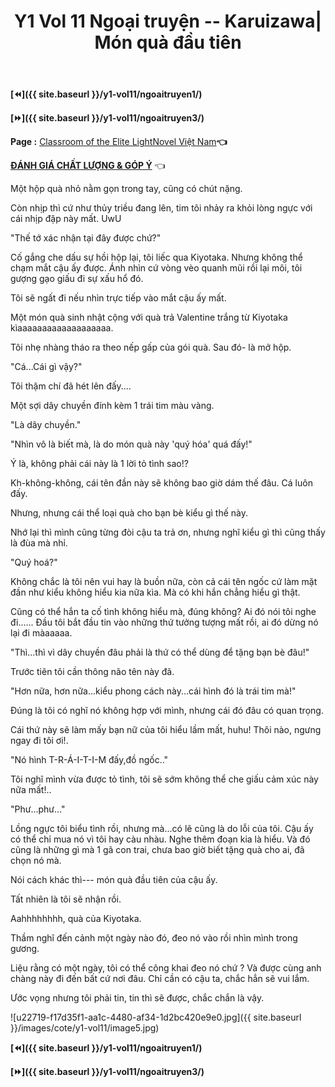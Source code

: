 ﻿---
layout: post
title: Y1 Vol 11 Ngoại truyện -- Karuizawa| Món quà đầu tiên
permalink: /y1-vol11/ngoaitruyen2/
---

**[⏪]({{ site.baseurl }}/y1-vol11/ngoaitruyen1/)**

**[⏩]({{ site.baseurl }}/y1-vol11/ngoaitruyen3/)**

**Page :** [Classroom of the Elite LightNovel Việt Nam](http://facebook.com/Classroom.of.the.Elite.VN)**👈**

[**ĐÁNH GIÁ CHẤT LƯỢNG & GÓP Ý**](https://bit.ly/danhgiagopy) 👈

Một hộp quà nhỏ nằm gọn trong tay, cũng có chút nặng.

Còn nhịp thì cứ như thủy triều đang lên, tim tôi nhảy ra khỏi lòng ngực với cái nhịp đập này mất. UwU

\"Thế tớ xác nhận tại đây được chứ?\"

Cố gắng che dấu sự hồi hộp lại, tôi liếc qua Kiyotaka. Nhưng không thể chạm mắt cậu ấy được. Ánh nhìn cứ vòng vèo quanh mũi rồi lại môi, tôi gượng gạo giấu đi sự xấu hổ đó.

Tôi sẽ ngất đi nếu nhìn trực tiếp vào mắt cậu ấy mất.

Một món quà sinh nhật cộng với quà trả Valentine trắng từ Kiyotaka kìaaaaaaaaaaaaaaaaaaa.

Tôi nhẹ nhàng tháo ra theo nếp gấp của gói quà. Sau đó- là mở hộp.

"Cá\...Cái gì vậy?"

Tôi thậm chí đã hét lên đấy\....

Một sợi dây chuyền đính kèm 1 trái tim màu vàng.

"Là dây chuyền."

"Nhìn vô là biết mà, là do món quà này \'quý hóa\' quá đấy!"

Ý là, không phải cái này là 1 lời tỏ tình sao!?

Kh-không-không, cái tên đần này sẽ không bao giờ dám thế đâu. Cá luôn đấy.

Nhưng, nhưng cái thể loại quà cho bạn bè kiểu gì thế này.

Nhớ lại thì mình cũng từng đòi cậu ta trả ơn, nhưng nghĩ kiểu gì thì cũng thấy là đùa mà nhỉ.

"Quý hoá?"

Không chắc là tôi nên vui hay là buồn nữa, còn cả cái tên ngốc cứ làm mặt đần như kiểu không hiểu kia nữa kìa. Mà có khi hắn chẳng hiểu gì thật.

Cũng có thể hắn ta cố tình không hiểu mà, đúng không? Ai đó nói tôi nghe đi\...\... Đầu tôi bắt đầu tin vào những thứ tưởng tượng mất rồi, ai đó dừng nó lại đi màaaaaa.

"Thì\...thì vì dây chuyền đâu phải là thứ có thể dùng để tặng bạn bè đâu!"

Trước tiên tôi cần thông não tên này đã.

"Hơn nữa, hơn nữa\...kiểu phong cách này\...cái hình đó là trái tim mà!"

Đúng là tôi có nghĩ nó không hợp với mình, nhưng cái đó đâu có quan trọng.

Cái thứ này sẽ làm mấy bạn nữ của tôi hiểu lầm mất, huhu! Thôi nào, ngưng ngay đi tôi ơi!.

\"Nó hình T-R-Á-I-T-I-M đấy,đồ ngốc..\"

Tôi nghĩ mình vừa được tỏ tình, tôi sẽ sớm không thể che giấu cảm xúc này nữa mất!..

"Phư\...phư\..."

Lồng ngực tôi biểu tình rồi, nhưng mà\...có lẽ cũng là do lỗi của tôi. Cậu ấy có thể chỉ mua nó vì tôi hay càu nhàu. Nghe thêm đoạn kia là hiểu. Và đó cũng là những gì mà 1 gã con trai, chưa bao giờ biết tặng quà cho ai, đã chọn nó mà.

Nói cách khác thì--- món quà đầu tiên của cậu ấy.

Tất nhiên là tôi sẽ nhận rồi.

Aahhhhhhhh, quà của Kiyotaka.

Thầm nghĩ đến cảnh một ngày nào đó, đeo nó vào rồi nhìn mình trong gương.

Liệu rằng có một ngày, tôi có thể công khai đeo nó chứ ? Và được cùng anh chàng này đi đến bất cứ nơi đâu. Chỉ cần có cậu ta, chắc hẳn sẽ vui lắm.

Ước vọng nhưng tôi phải tin, tin thì sẽ được, chắc chắn là vậy.

![u22719-f17d35f1-aa1c-4480-af34-1d2bc420e9e0.jpg]({{ site.baseurl }}/images/cote/y1-vol11/image5.jpg)

**[⏪]({{ site.baseurl }}/y1-vol11/ngoaitruyen1/)**

**[⏩]({{ site.baseurl }}/y1-vol11/ngoaitruyen3/)**
